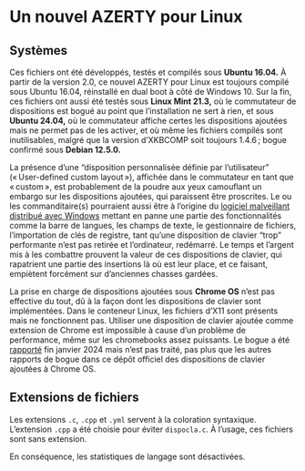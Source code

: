 # Un nouvel AZERTY pour Linux

## Systèmes

Ces fichiers ont été développés, testés et compilés sous **Ubuntu 16.04.** À partir de la version 2.0, ce nouvel AZERTY pour Linux est toujours compilé sous Ubuntu 16.04, réinstallé en dual boot à côté de Windows 10. Sur la fin, ces fichiers ont aussi été testés sous **Linux Mint 21.3,** où le commutateur de dispositions est bogué au point que l’installation ne sert à rien, et sous **Ubuntu 24.04,** où le commutateur affiche certes les dispositions ajoutées mais ne permet pas de les activer, et où même les fichiers compilés sont inutilisables, malgré que la version d’XKBCOMP soit toujours 1.4.6 ; bogue confirmé sous **Debian 12.5.0.**

La présence d’une “disposition personnalisée définie par l’utilisateur” (« User-defined custom layout »), affichée dans le commutateur en tant que « custom », est probablement de la poudre aux yeux camouflant un embargo sur les dispositions ajoutées, qui paraissent être proscrites. Le ou les commanditaire(s) pourraient aussi être à l’origine du [logiciel malveillant distribué avec Windows](https://dispoclavier.com/nouvel-azerty/#2250-mais-windows-10-et-11-meme-le-windows-10-de-base-22h2-sans-aucune-mise-a-jour) mettant en panne une partie des fonctionnalités comme la barre de langues, les champs de texte, le gestionnaire de fichiers, l’importation de clés de registre, tant qu’une disposition de clavier “trop” performante n’est pas retirée et l’ordinateur, redémarré. Le temps et l’argent mis à les combattre prouvent la valeur de ces dispositions de clavier, qui rapatrient une partie des insertions là où est leur place, et ce faisant, empiètent forcément sur d’anciennes chasses gardées.

La prise en charge de dispositions ajoutées sous **Chrome OS** n’est pas effective du tout, dû à la façon dont les dispositions de clavier sont implémentées. Dans le conteneur Linux, les fichiers d’X11 sont présents mais ne fonctionnent pas. Utiliser une disposition de clavier ajoutée comme extension de Chrome est impossible à cause d’un problème de performance, même sur les chromebooks assez puissants. Le bogue a été [rapporté](https://github.com/google/extra-keyboards-for-chrome-os/issues/135) fin janvier 2024 mais n’est pas traité, pas plus que les autres rapports de bogue dans ce dépôt officiel des dispositions de clavier ajoutées à Chrome OS.

## Extensions de fichiers

Les extensions `.c`, `.cpp` et `.yml` servent à la coloration syntaxique. L’extension `.cpp` a été choisie pour éviter `dispocla.c`. À l’usage, ces fichiers sont sans extension.

En conséquence, les statistiques de langage sont désactivées.
